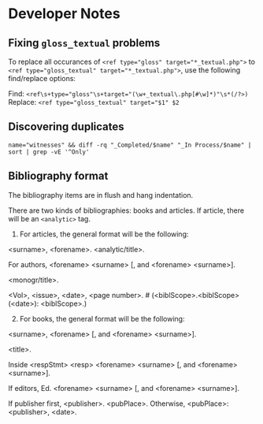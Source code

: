 # Developer Notes

## Fixing `gloss_textual` problems
To replace all occurances of `<ref type="gloss" target="*_textual.php">` to
`<ref type="gloss_textual" target="*_textual.php">`, use the following
find/replace options:

Find: `<ref\s+type="gloss"\s+target="(\w+_textual\.php[#\w]*)"\s*(/?>)`
Replace: `<ref type="gloss_textual" target="$1" $2`

## Discovering duplicates
`name="witnesses" && diff -rq "_Completed/$name" "_In Process/$name" | sort | grep -vE '^Only'`

## Bibliography format
The bibliography items are in flush and hang indentation.

There are two kinds of bibliographies: books and articles. If article, there will be an `<analytic>` tag.

1. For articles, the general format will be the following:

\<surname\>, \<forename\>. \<analytic/title\>.

For authors,
\<forename\> \<surname\> [, and \<forename\> \<surname\>].

\<monogr/title\>.

\<Vol\>, \<issue\>, \<date\>, \<page number\>. # (\<biblScope\>.\<biblScope\> (\<date\>): \<biblScope\>.)

2. For books, the general format will be the following:

\<surname\>, \<forename\>
[, and \<forename\> \<surname\>].

\<title\>.

Inside \<respStmt\>
\<resp\>
\<forename> \<surname>
[, and \<forename> \<surname>].

If editors,
Ed. \<forename> \<surname>
[, and \<forename> \<surname>].


If publisher first,
\<publisher\>. \<pubPlace\>.
Otherwise,
\<pubPlace\>: \<publisher\>, \<date\>.
